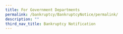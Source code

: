 ```yaml
---
title: For Government Departments
permalink: /bankruptcy/BankruptcyNotice/permalink/
description: ""
third_nav_title: Bankruptcy Notification
---
```


